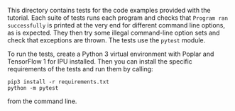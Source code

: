 This directory contains tests for the code examples provided with the tutorial. Each suite of tests runs each program and checks that `Program ran successfully` is printed at the very end for different command line options, as is expected. They then try some illegal command-line option sets and check that exceptions are thrown. The tests use the `pytest` module.

To run the tests, create a Python 3 virtual environment with Poplar and TensorFlow 1 for IPU installed. Then you can install the specific requirements of the tests and run them by calling:

```
pip3 install -r requirements.txt
python -m pytest
```

from the command line.

